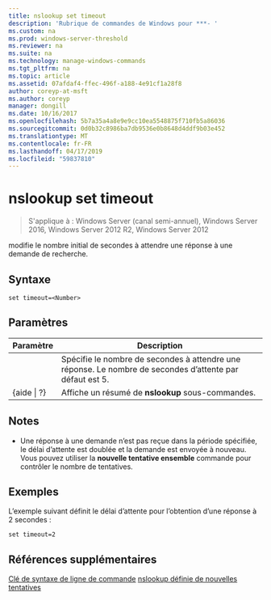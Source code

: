 ```yaml
---
title: nslookup set timeout
description: 'Rubrique de commandes de Windows pour ***- '
ms.custom: na
ms.prod: windows-server-threshold
ms.reviewer: na
ms.suite: na
ms.technology: manage-windows-commands
ms.tgt_pltfrm: na
ms.topic: article
ms.assetid: 07afdaf4-ffec-496f-a188-4e91cf1a28f8
author: coreyp-at-msft
ms.author: coreyp
manager: dongill
ms.date: 10/16/2017
ms.openlocfilehash: 5b7a35a4a8e9e9cc10ea5548875f710fb5a86036
ms.sourcegitcommit: 0d0b32c8986ba7db9536e0b8648d4ddf9b03e452
ms.translationtype: MT
ms.contentlocale: fr-FR
ms.lasthandoff: 04/17/2019
ms.locfileid: "59837810"
---
```

# <a name="nslookup-set-timeout"></a>nslookup set timeout

>S'applique à : Windows Server (canal semi-annuel), Windows Server 2016, Windows Server 2012 R2, Windows Server 2012

modifie le nombre initial de secondes à attendre une réponse à une demande de recherche.
## <a name="syntax"></a>Syntaxe
```
set timeout=<Number>
```
## <a name="parameters"></a>Paramètres
|Paramètre|Description|
|-------|--------|
|<Number>|Spécifie le nombre de secondes à attendre une réponse. Le nombre de secondes d’attente par défaut est 5.|
|{aide &#124; ?}|Affiche un résumé de **nslookup** sous-commandes.|
## <a name="remarks"></a>Notes
-   Une réponse à une demande n’est pas reçue dans la période spécifiée, le délai d’attente est doublée et la demande est envoyée à nouveau. Vous pouvez utiliser la **nouvelle tentative ensemble** commande pour contrôler le nombre de tentatives.
## <a name="BKMK_examples"></a>Exemples
L’exemple suivant définit le délai d’attente pour l’obtention d’une réponse à 2 secondes :
```
set timeout=2
```
## <a name="additional-references"></a>Références supplémentaires
[Clé de syntaxe de ligne de commande](command-line-syntax-key.md)
[nslookup définie de nouvelles tentatives](nslookup-set-retry.md)
